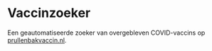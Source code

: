 # Vaccinzoeker
Een geautomatiseerde zoeker van overgebleven COVID-vaccins op [prullenbakvaccin.nl]( https:\\prullenbakvaccin.nl).